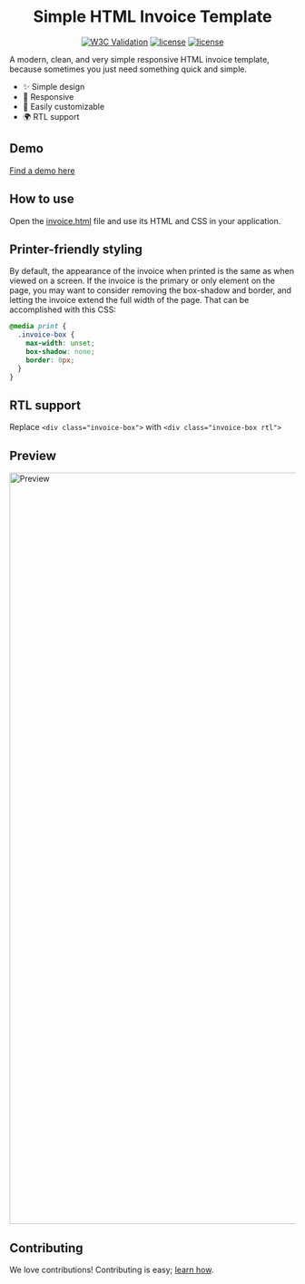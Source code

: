 # <div align="center">Simple HTML Invoice Template</div>

<p align="center">
<a href="https://validator.w3.org/check?uri=https%3A%2F%2Fsparksuite.github.io%2Fsimple-html-invoice-template%2F"><img alt="W3C Validation" src="https://img.shields.io/w3c-validation/default?targetUrl=https%3A%2F%2Fsparksuite.github.io%2Fsimple-html-invoice-template%2F"></a>
<a href="https://github.com/prettier/prettier"><img alt="license" src="https://img.shields.io/badge/code_style-prettier-ff69b4.svg"></a>
<a href="https://github.com/sparksuite/simple-html-invoice-template/blob/master/LICENSE"><img alt="license" src="https://img.shields.io/github/license/sparksuite/simple-html-invoice-template"></a>
</p>

A modern, clean, and very simple responsive HTML invoice template, because sometimes you just need something quick and simple.

- ✨ Simple design
- 📱 Responsive
- 🔧 Easily customizable
- 🌍 RTL support

## Demo
[Find a demo here](https://sparksuite.github.io/simple-html-invoice-template/)

## How to use
Open the [invoice.html](https://github.com/sparksuite/simple-html-invoice-template/blob/master/invoice.html) file and use its HTML and CSS in your application.

## Printer-friendly styling
By default, the appearance of the invoice when printed is the same as when viewed on a screen. If the invoice is the primary or only element on the page, you may want to consider removing the box-shadow and border, and letting the invoice extend the full width of the page. That can be accomplished with this CSS:
```css
@media print {
  .invoice-box {
    max-width: unset;
    box-shadow: none;
    border: 0px;
  }
}
```

## RTL support
Replace `<div class="invoice-box">` with `<div class="invoice-box rtl">`

## Preview
<img width="1325" alt="Preview" src="https://github.com/sparksuite/simple-html-invoice-template/assets/3850064/5d34c8d2-5ac4-45cf-93f9-1eeaaf23765e">


## Contributing
We love contributions! Contributing is easy; [learn how](https://github.com/sparksuite/simple-html-invoice-template/blob/master/CONTRIBUTING.md).

